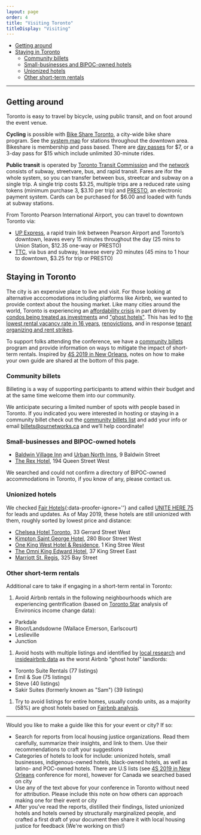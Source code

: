 ```yaml
---
layout: page
order: 4
title: "Visiting Toronto"
titleDisplay: "Visiting"
---
```


- [Getting around](#getting-around)
- [Staying in Toronto](#staying-in-toronto)
  - [Community billets](#community-billets)
  - [Small-businesses and BIPOC-owned hotels](#small-businesses-and-bipoc-owned-hotels)
  - [Unionized hotels](#unionized-hotels)
  - [Other short-term rentals](#other-short-term-rentals)

---

## Getting around 

Toronto is easy to travel by bicycle, using public transit, and on foot around the event venue.

**Cycling** is possible with [Bike Share Toronto](https://bikesharetoronto.com/), a city-wide bike share program. See the [system map](https://bikesharetoronto.com/system-map/) for stations throughout the downtown area. Bikeshare is membership and pass based. There are [day passes](https://bikesharetoronto.com/pricing/) for $7, or a 3-day pass for $15 which include unlimited 30-minute rides.
 
**Public transit** is operated by [Toronto Transit Commission](http://www.ttc.ca/) and the [network](http://www.ttc.ca/Routes/General_Information/Maps/index.jsp) consists of subway, streetvare, bus, and rapid transit. Fares are ifor the whole system, so you can transfer between bus, streetcar and subway on a single trip. A single trip costs $3.25, multiple trips are a reduced rate using tokens (minimum purchase 3, $3.10 per trip) and [PRESTO](https://www.prestocard.ca/en/about/presto-on-the-ttc), an electronic payment system. Cards can be purchased for $6.00 and loaded with funds at subway stations. 

From Toronto Pearson International Airport, you can travel to downtown Toronto via:

- [UP Express](https://www.upexpress.com/Tickets/Tickets), a rapid train link between Pearson Airport and Toronto’s downtown, leaves every 15 minutes throughout the day (25 mins to Union Station, $12.35 one-way or PRESTO)
- [TTC](http://www.ttc.ca/Fares_and_passes/index.jsp), via bus and subway, leavese every 20 minutes (45 mins to 1 hour to downtown, $3.25 for trip or PRESTO)

## Staying in Toronto

The city is an expensive place to live and visit. For those looking at alternative acccomodations including platforms like Airbnb, we wanted to provide context about the housing market. Like many cities around the world, Toronto is experiencing an [affordability crisis](https://www.blogto.com/city/2019/03/report-housing-affordability-crisis-toronto/) in part driven by [condos being treated as investments](https://www.theguardian.com/world/2019/jul/07/toronto-housing-owner-occupied-canada-affordability) and ["ghost hotels"](https://www.thestar.com/opinion/star-columnists/2017/12/01/haunted-by-the-rise-of-ghost-hotels.html). This has led to [the lowest rental vacancy rate in 16 years](https://www.thestar.com/news/gta/2017/11/28/rental-vacancy-rates-lowest-in-16-years.html), [renovictions](https://nowtoronto.com/news/renovicted-toronto-rental-housing/), and in response [tenant organizing and rent strikes](http://parkdaleorganize.ca/).

To support folks attending the conference, we have a [community billets](#community-billets) program and provide information on ways to mitigate the impact of short-term rentals. Inspired by [4S 2019 in New Orleans](https://www.4s2019.org/accommodation/), notes on how to make your own guide are shared at the bottom of this page.

### Community billets

Billeting is a way of supporting participants to attend within their budget and at the same time welcome them into our community. 

We anticipate securing a limited number of spots with people based in Toronto. If you indicated you were interested in hosting or staying in a community billet check out the [community billets list](https://ethercalc.org/s0r2i3dsfznl) and add your info or email [billets@ournetworks.ca](mailto:billets@ournetworks.ca) and we’ll help coordinate!

### Small-businesses and BIPOC-owned hotels

- [Baldwin Village Inn](https://www.urbannorthinns.com/baldwin-village-inn/) and [Urban North Inns](https://www.urbannorthinns.com/), 9 Baldwin Street
- [The Rex Hotel](https://therex.ca/hotel/), 194 Queen Street West

We searched and could not confirm a directory of BIPOC-owned accommodations in Toronto, if you know of any, please contact us. 

### Unionized hotels

We checked [Fair Hotels](http://www.fairhotel.org/){:data-proofer-ignore=''} and called [UNITE HERE 75](https://www.uniteherelocal75.org/) for leads and updates. As of May 2019, these hotels are still unionized with them, roughly sorted by lowest price and distance:

- [Chelsea Hotel Toronto](http://www.chelseatoronto.com/en/), 33 Gerrard Street West
- [Kimpton Saint George Hotel](https://www.kimptonsaintgeorge.com/), 280 Bloor Street West
- [One King West Hotel & Residence](https://www.onekingwest.com/), 1 King Stree West
- [The Omni King Edward Hotel](https://www.guestreservations.com/the-omni-king-edward-hotel/booking), 37 King Street East
- [Marriott St. Regis](https://www.marriott.com/hotels/travel/yyzxr-the-st-regis-toronto/), 325 Bay Street

### Other short-term rentals

Additional care to take if engaging in a short-term rental in Toronto:

1. Avoid Airbnb rentals in the following neighbourhoods which are experiencing gentrification (based on [Toronto Star](https://www.thestar.com/news/gta/2016/09/13/the-hidden-pockets-in-toronto-where-gentrification-is-really-happening.html) analysis of Environics income change data):
  - Parkdale
  - Bloor/Landsdowne (Wallace Emerson, Earlscourt)
  - Leslieville
  - Junction
1. Avoid hosts with multiple listings and identified by [local research](https://www.thestar.com/news/investigations/2019/04/22/a-real-estate-entrepreneur-a-phd-graduate-a-former-trader-these-are-some-key-players-in-torontos-short-term-rental-market.html) and [insideairbnb data](http://insideairbnb.com/toronto/?neighbourhood=&filterEntireHomes=true&filterHighlyAvailable=false&filterRecentReviews=false&filterMultiListings=true) as the worst Airbnb "ghost hotel" landlords:
  - Toronto Suite Rentals (77 listings)
  - Emil & Sue (75 listings)
  - Steve (40 listings)
  - Sakir Suites (formerly known as "Sam") (39 listings)
1. Try to avoid listings for entire homes, usually condo units, as a majority (58%) are ghost hotels based on [Fairbnb analysis](http://fairbnb.ca/wp-content/uploads/2019/01/Final_Fairbnb-Update-Report_Jan_9_2019.pdf).

---

Would you like to make a guide like this for your event or city? If so:

- Search for reports from local housing justice organizations. Read them carefully, summarize their insights, and link to them. Use their recommendations to craft your suggestions
- Categories of hotels to look for include: unionized hotels, small businesses, indigenous-owned hotels, black-owned hotels, as well as latino- and POC-owned hotels. There are U.S lists (see [4S 2019 in New Orleans](https://www.4s2019.org/accommodation/) conference for more), however for Canada we searched based on city
- Use any of the text above for your conference in Toronto without need for attribution. Please include this note on how others can approach making one for their event or city
- After you’ve read the reports, distilled their findings, listed unionized hotels and hotels owned by structurally marginalized people, and crafted a first draft of your document then share it with local housing justice for feedback (We're working on this!)
